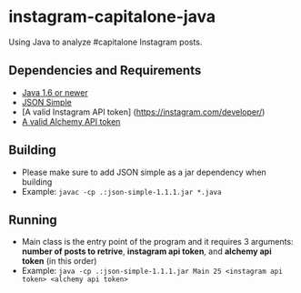 # instagram-capitalone-java
Using Java to analyze #capitalone Instagram posts. 

## Dependencies and Requirements
* [Java 1.6 or newer](http://www.oracle.com/technetwork/java/javase/downloads/index.html)
* [JSON Simple](https://code.google.com/p/json-simple/)
* [A valid Instagram API token] (https://instagram.com/developer/)
* [A valid Alchemy API token](http://www.alchemyapi.com/)


## Building
* Please make sure to add JSON simple as a jar dependency when building 
* Example: `javac -cp .:json-simple-1.1.1.jar *.java`

## Running
* Main class is the entry point of the program and it requires 3 arguments: **number of posts to retrive**, **instagram api token**, and **alchemy api token** (in this order)
* Example: `java -cp .:json-simple-1.1.1.jar Main 25 <instagram api token> <alchemy api token>`



